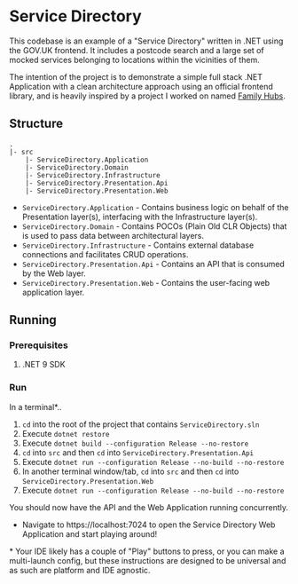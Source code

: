 # Service Directory

This codebase is an example of a "Service Directory" written in .NET using the GOV.UK frontend. It includes a postcode
search and a large set of mocked services belonging to locations within the vicinities of them.

The intention of the project is to demonstrate a simple full stack .NET Application with a clean architecture approach
using an official frontend library, and is heavily inspired by a project I worked on named [Family Hubs](https://github.com/DFE-Digital/fh-services).

## Structure

```
.
|- src
    |- ServiceDirectory.Application
    |- ServiceDirectory.Domain
    |- ServiceDirectory.Infrastructure
    |- ServiceDirectory.Presentation.Api
    |- ServiceDirectory.Presentation.Web
```

- `ServiceDirectory.Application` - Contains business logic on behalf of the Presentation layer(s), interfacing with the Infrastructure layer(s).
- `ServiceDirectory.Domain` - Contains POCOs (Plain Old CLR Objects) that is used to pass data between architectural layers.
- `ServiceDirectory.Infrastructure` - Contains external database connections and facilitates CRUD operations.
- `ServiceDirectory.Presentation.Api` - Contains an API that is consumed by the Web layer.
- `ServiceDirectory.Presentation.Web` - Contains the user-facing web application layer.

## Running

### Prerequisites

1. .NET 9 SDK

### Run

In a terminal*..

1. `cd` into the root of the project that contains `ServiceDirectory.sln`
2. Execute `dotnet restore`
3. Execute `dotnet build --configuration Release --no-restore`
4. `cd` into `src` and then `cd` into `ServiceDirectory.Presentation.Api`
5. Execute `dotnet run --configuration Release --no-build --no-restore`
6. In another terminal window/tab, `cd` into `src` and then `cd` into `ServiceDirectory.Presentation.Web`
7. Execute `dotnet run --configuration Release --no-build --no-restore`

You should now have the API and the Web Application running concurrently.

- Navigate to https://localhost:7024 to open the Service Directory Web Application and start playing around!

\* Your IDE likely has a couple of "Play" buttons to press, or you can make a multi-launch config, but these instructions
are designed to be universal and as such are platform and IDE agnostic.